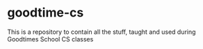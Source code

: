 # goodtime-cs
This is a repository to contain all the stuff, taught and used during Goodtimes School CS classes
